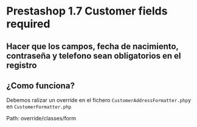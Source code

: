 # Prestashop 1.7 Customer fields required

## Hacer que los campos, fecha de nacimiento, contraseña y telefono sean obligatorios en el registro

## ¿Como funciona?

Debemos ralizar un override en el fichero `CustomerAddressFormatter.php`y en `CustomerFormatter.php`

Path: override/classes/form